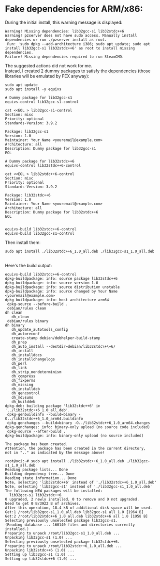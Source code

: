 # Fake dependencies for ARM/x86:

During the initial install, this warning message is displayed:

    Warning! Missing dependencies: lib32gcc-s1 lib32stdc++6
    Warning! pzserver does not have sudo access. Manually install dependencies or run ./pzserver install as root.
     Run: 'sudo dpkg --add-architecture i386; sudo apt update; sudo apt install lib32gcc-s1 lib32stdc++6' as root to install missing dependencies.
    Failure! Missing dependencies required to run SteamCMD.

The suggested actions did not work for me.
\
Instead, I created 2 dummy packages to satisfy the dependencies (those libraries will be emulated by FEX anyway):

    sudo apt update
    sudo apt install -y equivs
    
    # Dummy package for lib32gcc-s1
    equivs-control lib32gcc-s1-control
    
    cat <<EOL > lib32gcc-s1-control
    Section: misc
    Priority: optional
    Standards-Version: 3.9.2
    
    Package: lib32gcc-s1
    Version: 1.0
    Maintainer: Your Name <youremail@example.com>
    Architecture: all
    Description: Dummy package for lib32gcc-s1
    EOL
        
    # Dummy package for lib32stdc++6
    equivs-control lib32stdc++6-control
    
    cat <<EOL > lib32stdc++6-control
    Section: misc
    Priority: optional
    Standards-Version: 3.9.2
    
    Package: lib32stdc++6
    Version: 1.0
    Maintainer: Your Name <youremail@example.com>
    Architecture: all
    Description: Dummy package for lib32stdc++6
    EOL


    equivs-build lib32stdc++6-control
    equivs-build lib32gcc-s1-control

Then install them:

    sudo apt install ./lib32stdc++6_1.0_all.deb ./lib32gcc-s1_1.0_all.deb

\
Here's the build output:
  
    equivs-build lib32stdc++6-control
    dpkg-buildpackage: info: source package lib32stdc++6
    dpkg-buildpackage: info: source version 1.0
    dpkg-buildpackage: info: source distribution unstable
    dpkg-buildpackage: info: source changed by Your Name <youremail@example.com>
    dpkg-buildpackage: info: host architecture arm64
     dpkg-source --before-build .
     debian/rules clean
    dh clean
       dh_clean
     debian/rules binary
    dh binary
       dh_update_autotools_config
       dh_autoreconf
       create-stamp debian/debhelper-build-stamp
       dh_prep
       dh_auto_install --destdir=debian/lib32stdc\+\+6/
       dh_install
       dh_installdocs
       dh_installchangelogs
       dh_perl
       dh_link
       dh_strip_nondeterminism
       dh_compress
       dh_fixperms
       dh_missing
       dh_installdeb
       dh_gencontrol
       dh_md5sums
       dh_builddeb
    dpkg-deb: building package 'lib32stdc++6' in '../lib32stdc++6_1.0_all.deb'.
     dpkg-genbuildinfo --build=binary -O../lib32stdc++6_1.0_arm64.buildinfo
     dpkg-genchanges --build=binary -O../lib32stdc++6_1.0_arm64.changes
    dpkg-genchanges: info: binary-only upload (no source code included)
     dpkg-source --after-build .
    dpkg-buildpackage: info: binary-only upload (no source included)
    
    The package has been created.
    Attention, the package has been created in the current directory,
    not in ".." as indicated by the message above!

    root@oci:~# sudo apt install ./lib32stdc++6_1.0_all.deb ./lib32gcc-s1_1.0_all.deb
    Reading package lists... Done
    Building dependency tree... Done
    Reading state information... Done
    Note, selecting 'lib32stdc++6' instead of './lib32stdc++6_1.0_all.deb'
    Note, selecting 'lib32gcc-s1' instead of './lib32gcc-s1_1.0_all.deb'
    The following NEW packages will be installed:
      lib32gcc-s1 lib32stdc++6
    0 upgraded, 2 newly installed, 0 to remove and 0 not upgraded.
    Need to get 0 B/3922 B of archives.
    After this operation, 18.4 kB of additional disk space will be used.
    Get:1 /root/lib32gcc-s1_1.0_all.deb lib32gcc-s1 all 1.0 [1964 B]
    Get:2 /root/lib32stdc++6_1.0_all.deb lib32stdc++6 all 1.0 [1958 B]
    Selecting previously unselected package lib32gcc-s1.
    (Reading database ... 160140 files and directories currently installed.)
    Preparing to unpack /root/lib32gcc-s1_1.0_all.deb ...
    Unpacking lib32gcc-s1 (1.0) ...
    Selecting previously unselected package lib32stdc++6.
    Preparing to unpack /root/lib32stdc++6_1.0_all.deb ...
    Unpacking lib32stdc++6 (1.0) ...
    Setting up lib32gcc-s1 (1.0) ...
    Setting up lib32stdc++6 (1.0) ...
